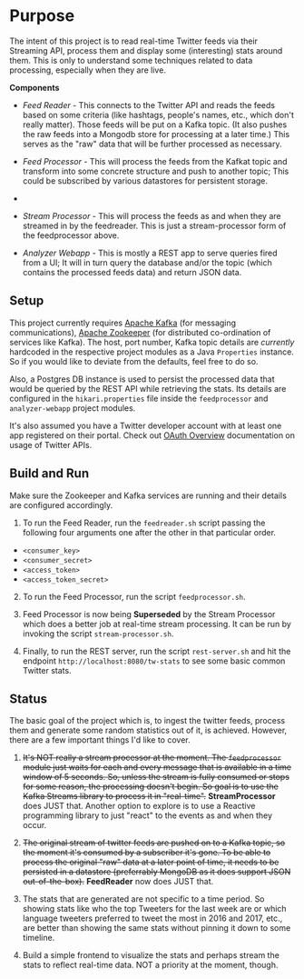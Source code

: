 # Purpose
The intent of this project is to read real-time Twitter feeds via their Streaming API, process them and display some (interesting) stats around them.
This is only to understand some techniques related to data processing, especially when they are live.

<b>Components</b>
<ul>
<li>

<i>Feed Reader</i> - This connects to the Twitter API and reads the feeds based on some criteria (like hashtags, people's names, etc., which don't really matter). Those feeds will be put on a Kafka topic. (It also pushes the raw feeds into a Mongodb store for processing at a later time.) This serves as the "raw" data that will be further processed as necessary.

</li>

<li>

<i>Feed Processor</i> - This will process the feeds from the Kafkat topic and transform into some concrete structure and push to another topic; This could be subscribed by various datastores for persistent storage.

</li>

<li>

<li>

<i>Stream Processor</i> - This will process the feeds as and when they are streamed in by the feedreader. This is just a stream-processor form of the feedprocessor above.

</li>

<li>

<i>Analyzer Webapp</i> - This is mostly a REST app to serve queries fired from a UI; It will in turn query the database and/or the topic (which contains the processed feeds data) and return JSON data.

</li>
</ul>

## Setup

This project currently requires [Apache Kafka](http://kafka.apache.org/quickstart) (for messaging communications), [Apache Zookeeper](https://zookeeper.apache.org) (for distributed co-ordination of services like Kafka). The host, port number, Kafka topic details are *currently* hardcoded in the respective project modules as a Java `Properties` instance. So if you would like to deviate from the defaults, feel free to do so.

Also, a Postgres DB instance is used to persist the processed data that would be queried by the REST API while retrieving the stats. Its details are configured in the `hikari.properties` file inside the `feedprocessor` and `analyzer-webapp` project modules.

It's also assumed you have a Twitter developer account with at least one app registered on their portal. Check out [OAuth Overview](https://dev.twitter.com/oauth/overview/introduction) documentation on usage of Twitter APIs.

## Build and Run

Make sure the Zookeeper and Kafka services are running and their details are configured accordingly.

1. To run the Feed Reader, run the `feedreader.sh` script passing the following four arguments one after the other in that particular order.

* `<consumer_key>`
* `<consumer_secret>`
* `<access_token>`
* `<access_token_secret>`

2. To run the Feed Processor, run the script `feedprocessor.sh`.

3. Feed Processor is now being **Superseded** by the Stream Processor which does a better job at real-time stream processing. It can be run by invoking the script `stream-processor.sh`.

4. Finally, to run the REST server, run the script `rest-server.sh` and hit the endpoint `http://localhost:8080/tw-stats` to see some basic common Twitter stats.

<b>Status</b>
-------------

The basic goal of the project which is, to ingest the twitter feeds, process them and generate some random statistics out of it, is achieved. However, there are a few important things I'd like to cover.

1. <del>It's NOT really a stream processor at the moment. The `feedprocessor` module just waits for each and every message that is available in a time window of 5 seconds. So, unless the stream is fully consumed or stops for some reason, the processing doesn't begin. So goal is to use the Kafka Streams library to process it in "real-time".</del> **StreamProcessor** does JUST that. Another option to explore is to use a Reactive programming library to just "react" to the events as and when they occur.

2. <del>The original stream of twitter feeds are pushed on to a Kafka topic, so the moment it's consumed by a subscriber it's gone. To be able to process the original "raw" data at a later point of time, it needs to be persisted in a datastore (preferrably MongoDB as it does support JSON out-of-the-box).</del> **FeedReader** now does JUST that.

3. The stats that are generated are not specific to a time period. So showing stats like who the top Tweeters for the last week are or which language tweeters preferred to tweet the most in 2016 and 2017, etc., are better than showing the same stats without pinning it down to some timeline.

4. Build a simple frontend to visualize the stats and perhaps stream the stats to reflect real-time data. NOT a priority at the moment, though.


